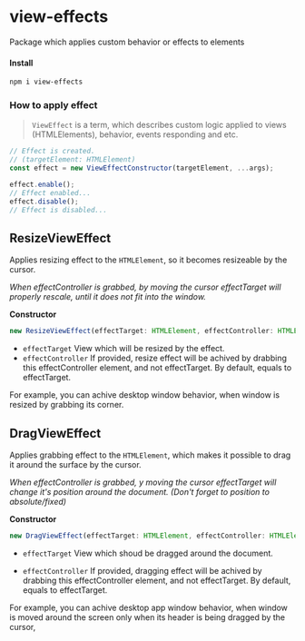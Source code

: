 # view-effects
Package which applies custom behavior or effects to elements

#### Install
```bash
npm i view-effects
```

### How to apply effect

> `ViewEffect` is a term, which describes custom logic applied to views (HTMLElements), behavior, events responding and etc.

```ts
// Effect is created.
// (targetElement: HTMLElement)
const effect = new ViewEffectConstructor(targetElement, ...args);

effect.enable();
// Effect enabled...
effect.disable();
// Effect is disabled...
```

## ResizeViewEffect

Applies resizing effect to the `HTMLElement`, so it becomes resizeable
by the cursor.

*When effectController is grabbed, by moving the cursor effectTarget
will properly rescale, until it does not fit into the window.*

**Constructor**

```ts
new ResizeViewEffect(effectTarget: HTMLElement, effectController: HTMLElement = effectTarget): ViewEffect
```

- `effectTarget` View which will be resized by the effect.
- `effectController` If provided, resize effect will be achived by drabbing
this effectController element, and not effectTarget. By default,
equals to effectTarget.

For example, you can achive desktop window behavior, when window
is resized by grabbing its corner.

## DragViewEffect

Applies grabbing effect to the `HTMLElement`, which makes it
possible to drag it around the surface by the cursor.

*When effectController is grabbed, y moving the cursor effectTarget
will change it's position around the document.
(Don't forget to position to absolute/fixed)*

**Constructor**

```ts
new DragViewEffect(effectTarget: HTMLElement, effectController: HTMLElement = effectTarget): ViewEffect
```

- `effectTarget` View which shoud be dragged around the document.

- `effectController` If provided, dragging effect will be achived by drabbing
this effectController element, and not effectTarget. By default,
equals to effectTarget.

For example, you can achive desktop app window behavior, when window
is moved around the screen only when its header is being dragged by the cursor,
